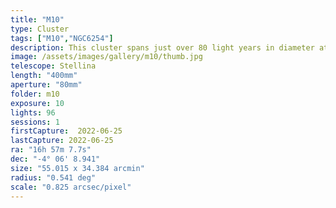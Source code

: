 ```yaml
---
title: "M10"
type: Cluster
tags: ["M10","NGC6254"]
description: This cluster spans just over 80 light years in diameter at a distance of 14,300 light years.
image: /assets/images/gallery/m10/thumb.jpg
telescope: Stellina
length: "400mm"
aperture: "80mm"
folder: m10
exposure: 10
lights: 96
sessions: 1
firstCapture:  2022-06-25
lastCapture: 2022-06-25
ra: "16h 57m 7.7s"
dec: "-4° 06' 8.941"
size: "55.015 x 34.384 arcmin"
radius: "0.541 deg"
scale: "0.825 arcsec/pixel"
---
```

